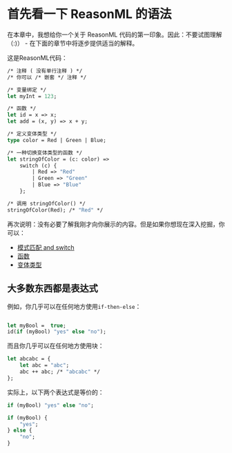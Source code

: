 # 首先看一下 ReasonML 的语法

在本章中，我想给你一个关于 ReasonML 代码的第一印象。因此：不要试图理解（:)） - 在下面的章节中将逐步提供适当的解释。

这是ReasonML代码：

```ocaml
/* 注释 ( 没有单行注释 ) */
/* 你可以 /* 嵌套 */ 注释 */

/* 变量绑定 */
let myInt = 123;

/* 函数 */
let id = x => x;
let add = (x, y) => x + y;

/* 定义变体类型 */
type color = Red | Green | Blue;

/* 一种切换变体类型的函数 */
let stringOfColor = (c: color) =>
    switch (c) {
        | Red => "Red"
        | Green => "Green"
        | Blue => "Blue"
    };

/* 调用 stringOfColor() */
stringOfColor(Red); /* "Red" */


```

再次说明：没有必要了解我刚才向你展示的内容。但是如果你想现在深入挖掘，你可以：

- [模式匹配 and switch](http://reasonmlhub.com/exploring-reasonml/ch_pattern-matching.html)
- [函数](http://reasonmlhub.com/exploring-reasonml/ch_functions.html)
- [变体类型](http://reasonmlhub.com/exploring-reasonml/ch_variants.html)

## 大多数东西都是表达式

例如，你几乎可以在任何地方使用`if-then-else`：

```ocaml

let myBool =  true;
id(if (myBool) "yes" else "no");

```

而且你几乎可以在任何地方使用块：

```ocaml
let abcabc = {
    let abc = "abc";
    abc ++ abc; /* "abcabc" */
};
```

实际上，以下两个表达式是等价的：

```ocaml
if (myBool) "yes" else "no";

if (myBool) {
    "yes";
} else {
    "no";
}
```